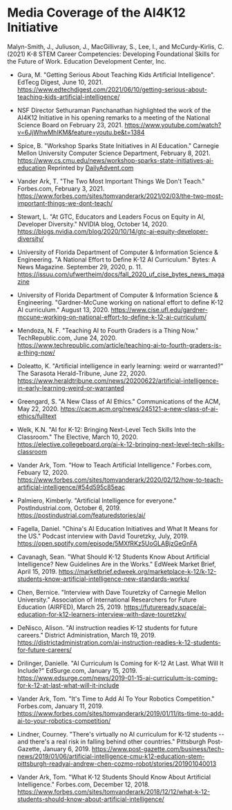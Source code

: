 # Media Coverage of the AI4K12 Initiative

Malyn-Smith, J., Juliuson, J., MacGillivray, S., Lee, I., and McCurdy-Kirlis, C. (2021) K-8 STEM Career Competencies: Developing Foundational Skills for the Future of Work. Education Development Center, Inc.

* Gura, M. "Getting Serious About Teaching Kids Artificial Intelligence". EdTecg Digest, June 10, 2021. 
https://www.edtechdigest.com/2021/06/10/getting-serious-about-teaching-kids-artificial-intelligence/

* NSF Director Sethuraman Panchanathan highlighted the work of the AI4K12 Initiative in his opening remarks to a meeting of the National Science Board on February 23, 2021.
https://www.youtube.com/watch?v=6JjWhwMhIKM&feature=youtu.be&t=1384

* Spice, B. "Workshop Sparks State Initiatives in AI Education." Carnegie Mellon University Computer Science Department, February 8, 2021.
https://www.cs.cmu.edu/news/workshop-sparks-state-initiatives-ai-education
Reprinted by [DailyAdvent.com](https://www.dailyadvent.com/news/f8ffa63592fa2a3eda7a25ab4abb830b-Workshop-Sparks-State-Initiatives-in-AI-Education)

* Vander Ark, T. "The Two Most Important Things We Don't Teach." Forbes.com, February 3, 2021.
https://www.forbes.com/sites/tomvanderark/2021/02/03/the-two-most-important-things-we-dont-teach/

* Stewart, L. "At GTC, Educators and Leaders Focus on Equity in AI, Developer Diversity." NVIDIA blog, October 14, 2020.
https://blogs.nvidia.com/blog/2020/10/14/gtc-ai-equity-developer-diversity/

* University of Florida Department of Computer & Information Science & Engineering. "A National Effort to Define K-12 AI Curriculum." Bytes: A News Magazine. September 29, 2020, p. 11.
https://issuu.com/ufwertheim/docs/fall_2020_uf_cise_bytes_news_magazine

* University of Florida Department of Computer & Information Science & Engineering. "Gardner-McCune working on national effort to define K-12 AI curriculum." August 13, 2020.
https://www.cise.ufl.edu/gardner-mccune-working-on-national-effort-to-define-k-12-ai-curriculum/

* Mendoza, N. F. "Teaching AI to Fourth Graders is a Thing Now." TechRepublic.com, June 24, 2020.
https://www.techrepublic.com/article/teaching-ai-to-fourth-graders-is-a-thing-now/

* Doleatto, K. "Artificial intelligence in early learning: weird or warranted?" The Sarasota Herald-Tribune, June 22, 2020.
https://www.heraldtribune.com/news/20200622/artificial-intelligence-in-early-learning-weird-or-warranted

* Greengard, S. "A New Class of AI Ethics." Communications of the ACM, May 22, 2020.
https://cacm.acm.org/news/245121-a-new-class-of-ai-ethics/fulltext

* Welk, K.N. "AI for K-12: Bringing Next-Level Tech Skills Into the Classroom." The Elective, March 10, 2020. https://elective.collegeboard.org/ai-k-12-bringing-next-level-tech-skills-classroom

* Vander Ark, Tom. "How to Teach Artificial Intelligence." Forbes.com, Febuary 12, 2020. https://www.forbes.com/sites/tomvanderark/2020/02/12/how-to-teach-artificial-intelligence/#54d595c85eac

* Palmiero, Kimberly. "Artificial Intelligence for everyone." PostIndustrial.com, October 6, 2019. https://postindustrial.com/featuredstories/ai/

* Fagella, Daniel. "China's AI Education Initiatives and What It Means for the US." Podcast interview with David Touretzky, July, 2019. https://open.spotify.com/episode/5MXfRKz5UoGLABjzGeGnFA

* Cavanagh, Sean. "What Should K-12 Students Know About Artificial Intelligence? New Guidelines Are in the Works." EdWeek Market Brief, April 15, 2019. https://marketbrief.edweek.org/marketplace-k-12/k-12-students-know-artificial-intelligence-new-standards-works/

* Chen, Bernice. "Interview with Dave Touretzky of Carnegie Mellon University." Association of International Researchers for Future Education (AIRFED), March 25, 2019. https://futureready.space/ai-education-for-k12-learners-interview-with-dave-touretzky/

* DeNisco, Alison. "AI instruction readies K-12 students for future careers." District Administration, March 19, 2019. https://districtadministration.com/ai-instruction-readies-k-12-students-for-future-careers/

* Drilinger, Danielle. "AI Curriculum Is Coming for K-12 At Last. What Will It Include?" EdSurge.com, January 15, 2019. https://www.edsurge.com/news/2019-01-15-ai-curriculum-is-coming-for-k-12-at-last-what-will-it-include

* Vander Ark, Tom. "It's Time to Add AI To Your Robotics Competition." Forbes.com, January 11, 2019. https://www.forbes.com/sites/tomvanderark/2019/01/11/its-time-to-add-ai-to-your-robotics-competition/

* Lindner, Courney. "There's virtually no AI curriculum for K-12 students -- and there's a real risk in falling behind other countries." Pittsburgh Post-Gazette, January 6, 2019. https://www.post-gazette.com/business/tech-news/2019/01/06/artificial-intelligence-cmu-k12-education-stem-pittsburgh-readyai-andrew-chen-cozmo-robot/stories/201901040013

* Vander Ark, Tom. "What K-12 Students Should Know About Artificial Intelligence." Forbes.com, December 12, 2018. https://www.forbes.com/sites/tomvanderark/2018/12/12/what-k-12-students-should-know-about-artificial-intelligence/
